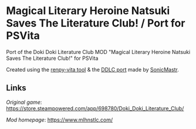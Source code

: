 # Magical Literary Heroine Natsuki Saves The Literature Club! / Port  for PSVita
Port of the Doki Doki Literature Club MOD "Magical Literary Heroine Natsuki Saves The Literature Club!" for PSVita

Created using the [renpy-vita tool](https://github.com/SonicMastr/renpy-vita) & the [DDLC port](https://github.com/SonicMastr/Doki-Doki-Literature-Club-Vita) made by [SonicMastr](https://github.com/SonicMastr).

## Links
_Original game_: https://store.steampowered.com/app/698780/Doki_Doki_Literature_Club/

_Mod homepage_: https://www.mlhnstlc.com/
